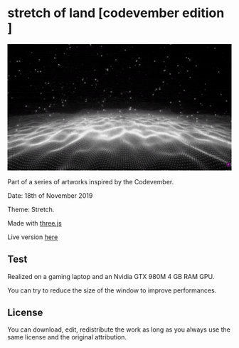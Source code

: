 # stretch of land [codevember edition ]

![alt text](https://raw.githubusercontent.com/KessonDalef/Codevember_2019/master/Screenshots/Codevember_18.gif)

Part of a series of artworks inspired by the Codevember.

Date: 18th of November 2019

Theme: Stretch.

Made with [three.js](https://threejs.org/)

Live version [here](https://kesson.io/experiments/codevember/codevember_18)



## Test

Realized on a gaming laptop and an Nvidia GTX 980M 4 GB RAM GPU.

You can try to reduce the size of the window to improve performances.



## License

You can download, edit, redistribute the work as long as you always use the same license and the original attribution.
